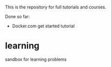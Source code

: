 This is the repository for full tutorials and courses.

Done so far:
- Docker.com get started tutorial


# learning
sandbox for learning problems
